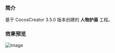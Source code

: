### 简介
基于 CocosCreator 3.5.0 版本创建的 **人物护盾** 工程。

### 效果预览
![image](../../../gif/202202/2022022403.gif)